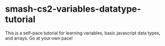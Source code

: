 # smash-cs2-variables-datatype-tutorial
This is a self-pace tutorial for learning variables, basic javascript data types, and arrays. Go at your own pace!
